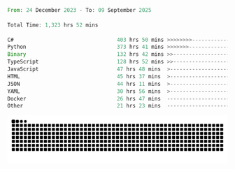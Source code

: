 <!--START_SECTION:waka-->

```rust
From: 24 December 2023 - To: 09 September 2025

Total Time: 1,323 hrs 52 mins

C#                                 403 hrs 50 mins >>>>>>>>-----------------   30.02 %
Python                             373 hrs 41 mins >>>>>>>------------------   27.78 %
Binary                             132 hrs 42 mins >>-----------------------   09.86 %
TypeScript                         128 hrs 52 mins >>-----------------------   09.58 %
JavaScript                         47 hrs 48 mins  >------------------------   03.55 %
HTML                               45 hrs 37 mins  >------------------------   03.39 %
JSON                               44 hrs 11 mins  >------------------------   03.28 %
YAML                               30 hrs 56 mins  >------------------------   02.30 %
Docker                             26 hrs 47 mins  -------------------------   01.99 %
Other                              21 hrs 23 mins  -------------------------   01.59 %
```

<!--END_SECTION:waka-->


<picture>
  <source media="(prefers-color-scheme: dark)" srcset="https://raw.githubusercontent.com/jeerawut97/jeerawut97/output/github-contribution-grid-snake.svg">
  <img alt="github contribution grid snake animation" src="https://raw.githubusercontent.com/jeerawut97/jeerawut97/output/github-contribution-grid-snake.svg">
</picture>
